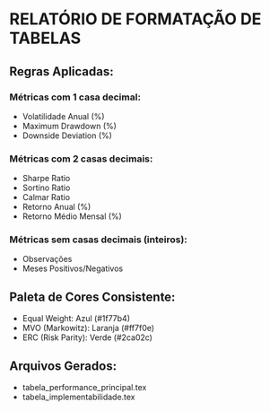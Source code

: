 
# RELATÓRIO DE FORMATAÇÃO DE TABELAS

## Regras Aplicadas:

### Métricas com 1 casa decimal:
- Volatilidade Anual (%)
- Maximum Drawdown (%)  
- Downside Deviation (%)

### Métricas com 2 casas decimais:
- Sharpe Ratio
- Sortino Ratio
- Calmar Ratio
- Retorno Anual (%)
- Retorno Médio Mensal (%)

### Métricas sem casas decimais (inteiros):
- Observações
- Meses Positivos/Negativos

## Paleta de Cores Consistente:
- Equal Weight: Azul (#1f77b4)
- MVO (Markowitz): Laranja (#ff7f0e)
- ERC (Risk Parity): Verde (#2ca02c)

## Arquivos Gerados:
- tabela_performance_principal.tex
- tabela_implementabilidade.tex
